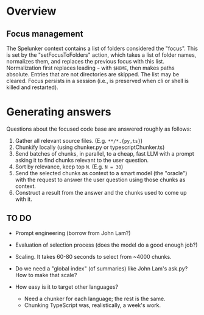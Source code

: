 # Overview

## Focus management

The Spelunker context contains a list of folders considered the "focus".
This is set by the "setFocusToFolders" action, which takes a list of folder names,
normalizes them, and replaces the previous focus with this list.
Normalization first replaces leading `~` with `$HOME`, then makes paths absolute.
Entries that are not directories are skipped.
The list may be cleared.
Focus persists in a session (i.e., is preserved when cli or shell is killed and restarted).

# Generating answers

Questions about the focused code base are answered roughly as follows:

1. Gather all relevant source files. (E.g. `**/*.{py,ts}`)
2. Chunkify locally (using chunker.py or typescriptChunker.ts)
3. Send batches of chunks, in parallel, to a cheap, fast LLM
   with a prompt asking it to find chunks relevant to the user question.
4. Sort by relevance, keep top `N`. (E.g. `N = 30`)
5. Send the selected chunks as context to a smart model (the "oracle")
   with the request to answer the user question using those chunks as context.
6. Construct a result from the answer and the chunks used to come up with it.

## TO DO

- Prompt engineering (borrow from John Lam?)
- Evaluation of selection process (does the model do a good enough job?)
- Scaling. It takes 60-80 seconds to select from ~4000 chunks.
- Do we need a "global index" (of summaries) like John Lam's ask.py?
  How to make that scale?

- How easy is it to target other languages?
  - Need a chunker for each language; the rest is the same.
  - Chunking TypeScript was, realistically, a week's work.
